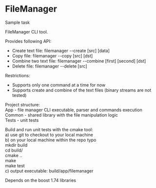# FileManager
Sample task

FileManager CLI tool. 

Provides following API:
- Create text file: filemanager --create [src] [data]
- Copy file: filemanager --copy [src] [dst]
- Combine two text file: filemanager --combine [first] [second] [dst]
- Delete file: filemanager --delete [src]  

Restrictions:  
- Supports only one command at a time for now
- Supports create and combine of the text files (binary streams are not tested) 

Project structure:  
App - file manager CLI executable, parser and commands execution  
Common - shared library with the file manipulation logic  
Tests - unit tests  

Build and run unit tests with the cmake tool:  
a) use git to checkout to your local machine  
b) on your local machine within the repo typo  
mkdir build  
cd build/  
cmake ..  
make  
make test  
c) output executable: build/app/filemanager  

Depends on the boost 1.74 libraries

